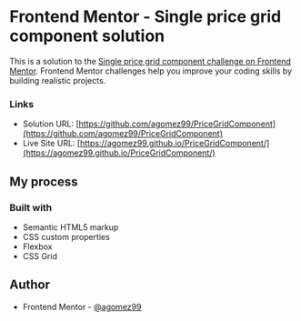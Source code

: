# Frontend Mentor - Single price grid component solution

This is a solution to the [Single price grid component challenge on Frontend Mentor](https://www.frontendmentor.io/challenges/single-price-grid-component-5ce41129d0ff452fec5abbbc). Frontend Mentor challenges help you improve your coding skills by building realistic projects. 


### Links

- Solution URL: [https://github.com/agomez99/PriceGridComponent](https://github.com/agomez99/PriceGridComponent)
- Live Site URL: [https://agomez99.github.io/PriceGridComponent/](https://agomez99.github.io/PriceGridComponent/)

## My process

### Built with

- Semantic HTML5 markup
- CSS custom properties
- Flexbox
- CSS Grid


## Author
- Frontend Mentor - [@agomez99](https://www.frontendmentor.io/profile/agomez99)

